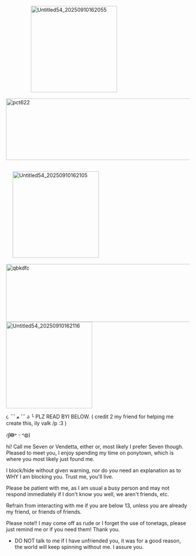 &emsp; &emsp; &emsp; &emsp;<img width="236" height="236" alt="Untitled54_20250910162055" src="https://github.com/user-attachments/assets/f2bf3046-c3d7-456c-a5bc-0d0565c4a3e3" />









<img width="1380" height="168" alt="pct622" src="https://github.com/user-attachments/assets/4254d9a9-4b0d-4650-96b0-fcdabb96c893" />

&emsp; &emsp; &emsp; &emsp;&emsp; &emsp; &emsp; &emsp; &emsp;&emsp; &emsp; &emsp; &emsp; &emsp; &emsp; &emsp; &emsp; &emsp; &emsp; &emsp; &emsp;&emsp; &emsp; &emsp; &emsp; &emsp; &emsp; &emsp; &emsp; <img width="236" height="236" alt="Untitled54_20250910162105" src="https://github.com/user-attachments/assets/6e649f50-9f1b-4695-a37c-d7763d5445b7" />











<img width="1280" height="158" alt="qbkdfc" src="https://github.com/user-attachments/assets/7aaaf65c-6b7a-4ad1-911f-f02318c0379a" />

<img width="236" height="236" alt="Untitled54_20250910162116" src="https://github.com/user-attachments/assets/394afdf2-e27e-47de-9c54-e1639c1ebf3f" />


૮ ˶ˆ ﻌ ˆ˶ ა ╰ PLZ READ BYI BELOW.
( credit 2 my friend for helping me create this, ily  valk /p :3 )

ദ്ദി‎◍˃ ᵕ ˂◍)

 hi! Call me Seven or Vendetta, either or, most likely I prefer Seven though. Pleased to meet you, I enjoy spending my time on ponytown, which is where you most likely just found me.

  I block/hide without given warning, nor do you need an explanation as to WHY I am blocking you. Trust me, you'll live.

  Please be patient with me, as I am usual a busy person and may not respond immediately if I don't know you well, we aren't friends, etc.

  Refrain from interacting with me if you are below 13, unless you are already my friend, or friends of friends.

  Please note!! I may come off as rude or I forget the use of tonetags, please just remind me or if you need them! Thank you.

+ DO NOT talk to me if I have unfriended you, it was for a good reason, the world will keep spinning without me. I assure you.


<!--
**hackz4life/hackz4life** is a ✨ _special_ ✨ repository because its `README.md` (this file) appears on your GitHub profile.

Here are some ideas to get you started:

- 🔭 I’m currently working on ...
- 🌱 I’m currently learning ...
- 👯 I’m looking to collaborate on ...
- 🤔 I’m looking for help with ...
- 💬 Ask me about ...
- 📫 How to reach me: ...
- 😄 Pronouns: ...
- ⚡ Fun fact: ...
-->
